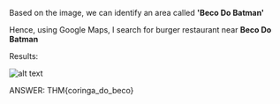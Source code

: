 Based on the image, we can identify an area called **'Beco Do Batman'**

Hence, using Google Maps, I search for burger restaurant near **Beco Do Batman**

Results:

![alt text](</Coringa do Beco_Task2.png>)


ANSWER: THM{coringa_do_beco} 